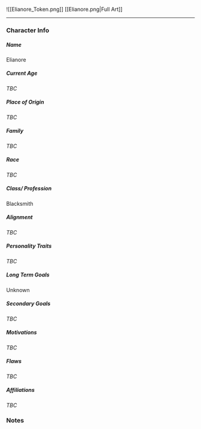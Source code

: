 ![[Elianore_Token.png]]
[[Elianore.png|Full Art]]

---
### Character Info
##### Name 
Elianore
##### Current Age
*TBC*
##### Place of Origin
*TBC*
##### Family
*TBC*
##### Race
*TBC*
##### Class/ Profession
Blacksmith
##### Alignment
*TBC*
##### Personality Traits
*TBC*
##### Long Term Goals
Unknown
##### Secondary Goals
*TBC*
##### Motivations
*TBC*
##### Flaws
*TBC*
##### Affiliations
*TBC*
### Notes

